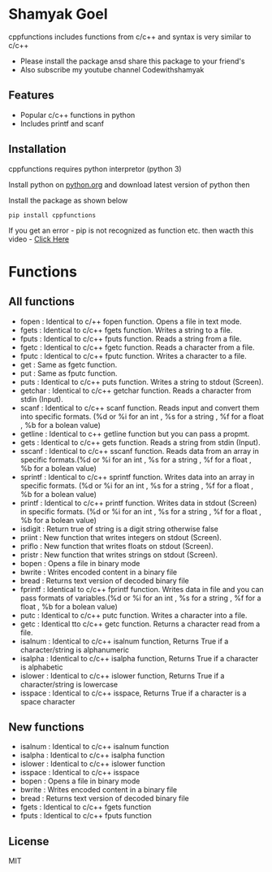 # Shamyak Goel

cppfunctions includes functions from c/c++ and syntax is very similar to c/c++

- Please install the package ansd share this package to your friend's
- Also subscribe my youtube channel Codewithshamyak

## Features

- Popular c/c++ functions in python
- Includes printf and scanf

## Installation

cppfunctions requires python interpretor (python 3)

Install python on <a href="https://python.org/downloads" rel="noreferrer noopener" target="_blank">python.org</a> and download latest version of python then

Install the package as shown below

```
pip install cppfunctions
```
If you get an error  - pip is not recognized as function etc.
then wacth this video - <a href="https://www.youtube.com/watch?v=An2UBGAlzpU" rel="noreferrer noopener" target="_blank">Click Here</a>
# Functions
## All functions
- fopen : Identical to c/++ fopen function. Opens a file in text mode.
- fgets : Identical to c/c++ fgets function. Writes a string to a file.
- fputs : Identical to c/c++ fputs function. Reads a string from a file.
- fgetc : Identical to c/c++ fgetc function. Reads a character from a file.
- fputc : Identical to c/c++ fputc function. Writes a character to a file.
- get   : Same as fgetc function.
- put   : Same as fputc function.
- puts  : Identical to c/c++ puts function. Writes a string to stdout (Screen).
- getchar : Identical to c/c++ getchar function. Reads a character from stdin (Input).
- scanf : Identical to c/c++ scanf function. Reads input and convert them into specific formats. (%d or %i for an int , %s for a string , %f for a float , %b for a bolean value)
- getline : Identical to c++ getline function but you can pass a propmt.
- gets  : Identical to c/c++ gets function. Reads a string from stdin (Input).
- sscanf : Identical to c/c++ sscanf function. Reads data from an array in specific formats.(%d or %i for an int , %s for a string , %f for a float , %b for a bolean value)
- sprintf : Identical to c/c++ sprintf function. Writes data into an array in specific formats. (%d or %i for an int , %s for a string , %f for a float , %b for a bolean value)
- printf : Identical to c/c++ printf function. Writes data in stdout (Screen) in specific formats. (%d or %i for an int , %s for a string , %f for a float , %b for a bolean value)
- isdigit : Return true of string is a digit string otherwise false
- priint : New function that writes integers on stdout (Screen).
- priflo : New function that writes floats on stdout (Screen).
- pristr : New function that writes strings on stdout (Screen).
- bopen : Opens a file in binary mode
- bwrite : Writes encoded content in a binary file
- bread : Returns text version of decoded binary file
- fprintf : Identical to c/c++ fprintf function. Writes data in file and you can pass formats of variables.(%d or %i for an int , %s for a string , %f for a float , %b for a bolean value)
- putc : Identical to c/c++ putc function. Writes a character into a file.
- getc : Identical tto c/c++ getc function. Returns a character read from a file.
- isalnum : Identical to c/c++ isalnum function, Returns True if a character/string is alphanumeric
- isalpha : Identical to c/c++ isalpha function, Returns True if a character is alphabetic
- islower : Identical to c/c++ islower function, Returns True if a character/string is lowercase
- isspace : Identical to c/c++ isspace, Returns True if a character is a space character

## New functions
- isalnum : Identical to c/c++ isalnum function
- isalpha : Identical to c/c++ isalpha function
- islower : Identical to c/c++ islower function
- isspace : Identical to c/c++ isspace
- bopen : Opens a file in binary mode
- bwrite : Writes encoded content in a binary file
- bread : Returns text version of decoded binary file
- fgets : Identical to c/c++ fgets function
- fputs : Identical to c/c++ fputs function

## License

MIT

